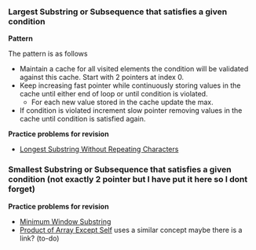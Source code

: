 
### Largest Substring or Subsequence that satisfies a given condition

**Pattern**

The pattern is as follows

- Maintain a cache for all visited elements the condition will be validated against this cache. Start with 2 pointers at index 0. 
- Keep increasing fast pointer while continuously storing values in the cache until either end of loop or until condition is violated. 
  - For each new value stored in the cache update the max.
- If condition is violated increment slow pointer removing values in the cache until condition is satisfied again.

**Practice problems for revision**

- [Longest Substring Without Repeating Characters](https://leetcode.com/problems/longest-substring-without-repeating-characters/)

### Smallest Substring or Subsequence that satisfies a given condition (not exactly 2 pointer but I have put it here so I dont forget)

**Practice problems for revision**

- [Minimum Window Substring](https://leetcode.com/problems/minimum-window-substring/)
- [Product of Array Except Self](https://leetcode.com/problems/product-of-array-except-self/) uses a similar concept maybe there is a link? (to-do)
